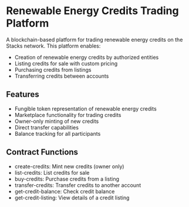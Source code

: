 # Renewable Energy Credits Trading Platform

A blockchain-based platform for trading renewable energy credits on the Stacks network. This platform enables:

- Creation of renewable energy credits by authorized entities
- Listing credits for sale with custom pricing
- Purchasing credits from listings
- Transferring credits between accounts

## Features

- Fungible token representation of renewable energy credits
- Marketplace functionality for trading credits
- Owner-only minting of new credits
- Direct transfer capabilities
- Balance tracking for all participants

## Contract Functions

- create-credits: Mint new credits (owner only)
- list-credits: List credits for sale
- buy-credits: Purchase credits from a listing
- transfer-credits: Transfer credits to another account
- get-credit-balance: Check credit balance
- get-credit-listing: View details of a credit listing
